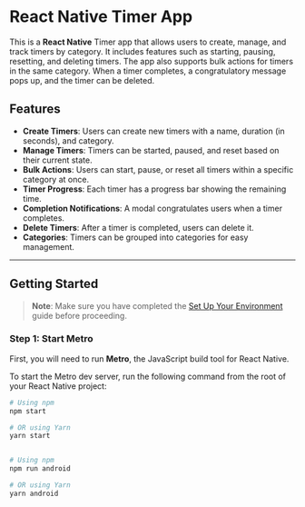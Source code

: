 # React Native Timer App

This is a **React Native** Timer app that allows users to create, manage, and track timers by category. It includes features such as starting, pausing, resetting, and deleting timers. The app also supports bulk actions for timers in the same category. When a timer completes, a congratulatory message pops up, and the timer can be deleted.

## Features

- **Create Timers**: Users can create new timers with a name, duration (in seconds), and category.
- **Manage Timers**: Timers can be started, paused, and reset based on their current state.
- **Bulk Actions**: Users can start, pause, or reset all timers within a specific category at once.
- **Timer Progress**: Each timer has a progress bar showing the remaining time.
- **Completion Notifications**: A modal congratulates users when a timer completes.
- **Delete Timers**: After a timer is completed, users can delete it.
- **Categories**: Timers can be grouped into categories for easy management.

---

## Getting Started

> **Note**: Make sure you have completed the [Set Up Your Environment](https://reactnative.dev/docs/set-up-your-environment) guide before proceeding.

### Step 1: Start Metro

First, you will need to run **Metro**, the JavaScript build tool for React Native.

To start the Metro dev server, run the following command from the root of your React Native project:

```sh
# Using npm
npm start

# OR using Yarn
yarn start


# Using npm
npm run android

# OR using Yarn
yarn android
